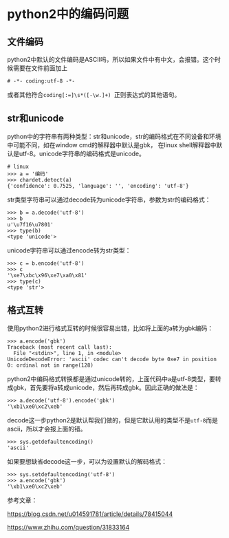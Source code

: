 # python2中的编码问题

## 文件编码

python2中默认的文件编码是ASCII吗，所以如果文件中有中文，会报错。这个时候需要在文件前面加上

```shell
# -*- coding:utf-8 -*-
```

或者其他符合`coding[:=]\s*([-\w.]+) `正则表达式的其他语句。

## str和unicode

python中的字符串有两种类型：str和unicode，str的编码格式在不同设备和环境中可能不同，如在window cmd的解释器中默认是gbk， 在linux shell解释器中默认是utf-8。unicode字符串的编码格式是unicode。

```shell
# linux
>>> a = '编码'
>>> chardet.detect(a)
{'confidence': 0.7525, 'language': '', 'encoding': 'utf-8'}
```

str类型字符串可以通过decode转为unicode字符串，参数为str的编码格式：

```shell
>>> b = a.decode('utf-8')
>>> b
u'\u7f16\u7801'
>>> type(b)
<type 'unicode'>
```

unicode字符串可以通过encode转为str类型：

```shell
>>> c = b.encode('utf-8')
>>> c
'\xe7\xbc\x96\xe7\xa0\x81'
>>> type(c)
<type 'str'>
```

## 格式互转

使用python2进行格式互转的时候很容易出错，比如将上面的a转为gbk编码：

```shell
>>> a.encode('gbk')
Traceback (most recent call last):
  File "<stdin>", line 1, in <module>
UnicodeDecodeError: 'ascii' codec can't decode byte 0xe7 in position 0: ordinal not in range(128)
```

python2中编码格式转换都是通过unicode转的，上面代码中a是utf-8类型，要转成gbk，首先要将a转成unicode，然后再转成gbk。因此正确的做法是：

```shell
>>> a.decode('utf-8').encode('gbk')
'\xb1\xe0\xc2\xeb'
```

decode这一步python2是默认帮我们做的，但是它默认用的类型不是`utf-8`而是ascii，所以才会报上面的错。

```shell
>>> sys.getdefaultencoding()
'ascii'
```

如果要想缺省decode这一步，可以为设置默认的解码格式：

```shell
>>> sys.setdefaultencoding('utf-8')
>>> a.encode('gbk')
'\xb1\xe0\xc2\xeb'
```



参考文章：

https://blog.csdn.net/u014591781/article/details/78415044

https://www.zhihu.com/question/31833164